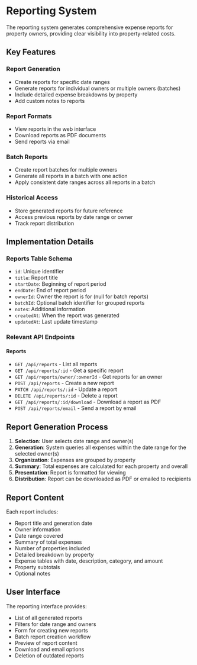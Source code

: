 # Reporting System

The reporting system generates comprehensive expense reports for property owners, providing clear visibility into property-related costs.

## Key Features

### Report Generation
- Create reports for specific date ranges
- Generate reports for individual owners or multiple owners (batches)
- Include detailed expense breakdowns by property
- Add custom notes to reports

### Report Formats
- View reports in the web interface
- Download reports as PDF documents
- Send reports via email

### Batch Reports
- Create report batches for multiple owners
- Generate all reports in a batch with one action
- Apply consistent date ranges across all reports in a batch

### Historical Access
- Store generated reports for future reference
- Access previous reports by date range or owner
- Track report distribution

## Implementation Details

### Reports Table Schema
- `id`: Unique identifier
- `title`: Report title
- `startDate`: Beginning of report period
- `endDate`: End of report period
- `ownerId`: Owner the report is for (null for batch reports)
- `batchId`: Optional batch identifier for grouped reports
- `notes`: Additional information
- `createdAt`: When the report was generated
- `updatedAt`: Last update timestamp

### Relevant API Endpoints

#### Reports
- `GET /api/reports` - List all reports
- `GET /api/reports/:id` - Get a specific report
- `GET /api/reports/owner/:ownerId` - Get reports for an owner
- `POST /api/reports` - Create a new report
- `PATCH /api/reports/:id` - Update a report
- `DELETE /api/reports/:id` - Delete a report
- `GET /api/reports/:id/download` - Download a report as PDF
- `POST /api/reports/email` - Send a report by email

## Report Generation Process

1. **Selection**: User selects date range and owner(s)
2. **Generation**: System queries all expenses within the date range for the selected owner(s)
3. **Organization**: Expenses are grouped by property
4. **Summary**: Total expenses are calculated for each property and overall
5. **Presentation**: Report is formatted for viewing
6. **Distribution**: Report can be downloaded as PDF or emailed to recipients

## Report Content

Each report includes:
- Report title and generation date
- Owner information
- Date range covered
- Summary of total expenses
- Number of properties included
- Detailed breakdown by property
- Expense tables with date, description, category, and amount
- Property subtotals
- Optional notes

## User Interface

The reporting interface provides:
- List of all generated reports
- Filters for date range and owners
- Form for creating new reports
- Batch report creation workflow
- Preview of report content
- Download and email options
- Deletion of outdated reports
